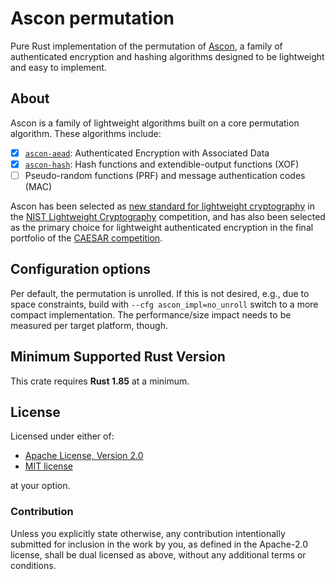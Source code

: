 # Ascon permutation

Pure Rust implementation of the permutation of [Ascon], a family of
authenticated encryption and hashing algorithms designed to be lightweight and
easy to implement.

## About

Ascon is a family of lightweight algorithms built on a core permutation
algorithm. These algorithms include:

- [x] [`ascon-aead`]: Authenticated Encryption with Associated Data
- [x] [`ascon-hash`]: Hash functions and extendible-output functions (XOF)
- [ ] Pseudo-random functions (PRF) and message authentication codes (MAC)

Ascon has been selected as [new standard for lightweight cryptography] in the
[NIST Lightweight Cryptography] competition, and has also been selected as the
primary choice for lightweight authenticated encryption in the final
portfolio of the [CAESAR competition].

## Configuration options

Per default, the permutation is unrolled. If this is not desired, e.g., due to
space constraints, build with `--cfg ascon_impl=no_unroll` switch to a more
compact implementation. The performance/size impact needs to be measured per
target platform, though.

## Minimum Supported Rust Version

This crate requires **Rust 1.85** at a minimum.

## License

Licensed under either of:

- [Apache License, Version 2.0](http://www.apache.org/licenses/LICENSE-2.0)
- [MIT license](http://opensource.org/licenses/MIT)

at your option.

### Contribution

Unless you explicitly state otherwise, any contribution intentionally submitted
for inclusion in the work by you, as defined in the Apache-2.0 license, shall be
dual licensed as above, without any additional terms or conditions.

[//]: # (links)

[`ascon-aead`]: https://crates.io/crate/ascon-aead
[`ascon-hash`]: https://crates.io/crate/ascon-hash
[Ascon]: https://ascon.iaik.tugraz.at/
[New standard for lightweight cryptography]: https://www.nist.gov/news-events/news/2023/02/nist-selects-lightweight-cryptography-algorithms-protect-small-devices
[NIST Lightweight Cryptography]: https://csrc.nist.gov/projects/lightweight-cryptography/finalists
[CAESAR competition]: https://competitions.cr.yp.to/caesar-submissions.html
